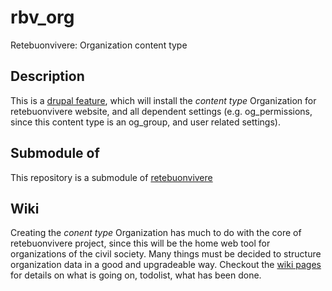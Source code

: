 rbv_org
=======
Retebuonvivere: Organization content type

Description
-----------
This is a [drupal feature][2], which will install the *content type* Organization for retebuonvivere website, and all dependent settings (e.g. og_permissions, since this content type is an og_group, and user related settings).

Submodule of
------------
This repository is a submodule of [retebuonvivere][0]

Wiki
----
Creating the *conent type* Organization has much to do with the core of retebuonvivere project, since this will be the home web tool for organizations of the civil society.
Many things must be decided to structure organization data in a good and upgradeable way.
Checkout the [wiki pages][1] for details on what is going on, todolist, what has been done.

[0]: https://github.com/fonzy85vr/retebuonvivere
[2]: https://drupal.org/project/features
[1]: https://github.com/miromarchi/rbv_org/wiki
